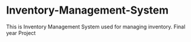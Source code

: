 # Inventory-Management-System
This is Inventory Management System used for managing inventory. 
Final year Project
